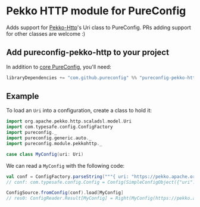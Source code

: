 # Pekko HTTP module for PureConfig

Adds support for [Pekko-Http](https://pekko.apache.org/docs/pekko-http/current/common/http-model.html)'s Uri class to PureConfig. PRs adding support
for other classes are welcome :)

## Add pureconfig-pekko-http to your project

In addition to [core PureConfig](https://github.com/pureconfig/pureconfig), you'll need:

```scala
libraryDependencies += "com.github.pureconfig" %% "pureconfig-pekko-http" % "0.17.9"
```

## Example

To load an `Uri` into a configuration, create a class to hold it:

```scala
import org.apache.pekko.http.scaladsl.model.Uri
import com.typesafe.config.ConfigFactory
import pureconfig._
import pureconfig.generic.auto._
import pureconfig.module.pekkohttp._

case class MyConfig(uri: Uri)
```

We can read a `MyConfig` with the following code:

```scala
val conf = ConfigFactory.parseString("""{ uri: "https://pekko.apache.org/docs/pekko-http/current/common/http-model.html" }""")
// conf: com.typesafe.config.Config = Config(SimpleConfigObject({"uri":"https://pekko.apache.org/docs/pekko-http/current/common/http-model.html"}))

ConfigSource.fromConfig(conf).load[MyConfig]
// res0: ConfigReader.Result[MyConfig] = Right(MyConfig(https://pekko.apache.org/docs/pekko-http/current/common/http-model.html))
```
